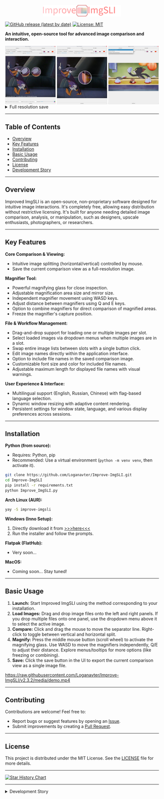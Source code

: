 <p align="center"><img src="./media/logo-github.png" alt="Logo" width="256">



[![GitHub release (latest by date)](https://img.shields.io/github/v/release/Loganavter/Improve-ImgSLI?style=flat-square)](https://github.com/Loganavter/Improve-ImgSLI/releases/latest)
[![License: MIT](https://img.shields.io/github/license/Loganavter/Improve-ImgSLI?style=flat-square)](LICENSE)

**An intuitive, open-source tool for advanced image comparison and interaction.**

<div style="display: flex; justify-content: space-between;">
    <img src="./media/__1.png" alt="Side-by-side comparison with vertical split" style="width: 33%;">
    <img src="./media/__2.png" alt="Magnifying glass tool inspecting details" style="width: 33%;">
    <img src="./media/__3.png" alt="Language selection interface" style="width: 33%;">
</div>
<details>
     <summary>Full resolution save</summary>
     <img src="./media/__4.jpg" alt="Another feature example" style="width: 33%;">

</details>

---

## Table of Contents

*   [Overview](#overview)
*   [Key Features](#key-features)
*   [Installation](#installation)
*   [Basic Usage](#basic-usage)
*   [Contributing](#contributing)
*   [License](#license)
*   [Development Story](#development-story)

---

## Overview <a name="overview"></a>

Improved ImgSLI is an open-source, non-proprietary software designed for intuitive image interactions. It's completely free, allowing easy distribution without restrictive licensing. It's built for anyone needing detailed image comparison, analysis, or manipulation, such as designers, upscale enthusiasts, photographers, or researchers.

---

## Key Features <a name="key-features"></a>

**Core Comparison & Viewing:**
*   Intuitive image splitting (horizontal/vertical) controlled by mouse.
*   Save the current comparison view as a full-resolution image.

**Magnifier Tool:**
*   Powerful magnifying glass for close inspection.
*   Adjustable magnification area size and mirror size.
*   Independent magnifier movement using WASD keys.
*   Adjust distance between magnifiers using Q and E keys.
*   Option to combine magnifiers for direct comparison of magnified areas.
*   Freeze the magnifier's capture position.

**File & Workflow Management:**
*   Drag-and-drop support for loading one or multiple images per slot.
*   Select loaded images via dropdown menus when multiple images are in a slot.
*   Swap entire image lists between slots with a single button click.
*   Edit image names directly within the application interface.
*   Option to include file names in the saved comparison image.
*   Customizable font size and color for included file names.
*   Adjustable maximum length for displayed file names with visual warnings.

**User Experience & Interface:**
*   Multilingual support (English, Russian, Chinese) with flag-based language selection.
*   Dynamic window resizing with adaptive content rendering.
*   Persistent settings for window state, language, and various display preferences across sessions.

---

## Installation <a name="installation"></a>

**Python (from source):**
*   Requires: Python, pip
*   Recommended: Use a virtual environment (`python -m venv venv`, then activate it).
```bash
git clone https://github.com/Loganavter/Improve-ImgSLI.git
cd Improve-ImgSLI
pip install -r requirements.txt
python Improve_ImgSLI.py
```

**Arch Linux (AUR):**
```bash
yay -S improve-imgsli
```

**Windows (Inno Setup):**
1.  Directly download it from [>>>here<<<](https://github.com/Loganavter/Improve-ImgSLI/releases/download/v2.3.1/Improve_ImgSLI.exe)
2.  Run the installer and follow the prompts.

**Flatpak (FlatHub):**
*   Very soon...

**MacOS:**
*   Coming soon... Stay tuned!

---

## Basic Usage <a name="basic-usage"></a>

1.  **Launch:** Start Improved ImgSLI using the method corresponding to your installation.
2.  **Load Images:** Drag and drop image files onto the left and right panels. If you drop multiple files onto one panel, use the dropdown menu above it to select the active image.
3.  **Compare:** Click and drag the mouse to move the separator line. Right-click to toggle between vertical and horizontal split.
4.  **Magnify:** Press the middle mouse button (scroll wheel) to activate the magnifying glass. Use WASD to move the magnifiers independently, Q/E to adjust their distance. Explore menus/tooltips for more options (like freezing or combining).
5.  **Save:** Click the save button in the UI to export the current comparison view as a single image file.

https://raw.githubusercontent.com/Loganavter/Improve-ImgSLI/v2.3.2/media/demo.mp4

---

## Contributing <a name="contributing"></a>

Contributions are welcome! Feel free to:
*   Report bugs or suggest features by opening an [Issue](https://github.com/Loganavter/Improve-ImgSLI/issues).
*   Submit improvements by creating a [Pull Request](https://github.com/Loganavter/Improve-ImgSLI/pulls). 

---

## License <a name="license"></a>

This project is distributed under the MIT License. See the [LICENSE](https://github.com/Loganavter/Improve-ImgSLI/blob/main/LICENSE.txt) file for more details.

---

[![Star History Chart](https://api.star-history.com/svg?repos=Loganavter/Improve-ImgSLI&type=Date)](https://star-history.com/#loganavter/Improve-ImgSLI&Date)

---

<details>
<summary>Development Story <a name="development-story"></a></summary>

Originally, Improve ImgSLI was fully crafted by ChatGPT in September 2024 to simplify creating comparison images for my work, offering basic image comparison functionality. In October, I discovered Claude and used it to enhance the tool with a magnifier feature and drag-and-drop support.

By November, with Claude’s help, I refined the magnifier, adding options to freeze the detection area and merge magnifiers. However, the growing codebase—coupled with Claude’s 8k token context limit—made full regeneration impossible, forcing me to manually edit sections. I turned to Gemini, which assisted in integrating changes, though not all generated code was successful. Some features were postponed, and others were intentionally disabled to avoid bugs.

In early December, I experimented with adaptive magnifier positioning tied to window resizing, but the results were unsatisfactory, and I abandoned the effort. Then, in January 2025, a user [request](https://github.com/Loganavter/Improve-ImgSLI/issues/1) to enable window resizing prompted me to explore DeepSeek—a breakthrough AI with Chain-of-Thought reasoning at the time. DeepSeek helped implement this feature, while Gemini seamlessly incorporated it and other updates into the existing code.

In February 2025, I resumed enhancing Improve ImgSLI. With Claude Sonnet 3.7, I added dynamic image swapping via a button, a language dictionary, and further magnifier improvements, along with a help tooltip in the top-right corner. Soon after, I gained access to Grok 3—first on X, then via its website after a quick Google search. Grok 3 proved invaluable: its DeepThink model efficiently resolved persistent bugs, outperforming DeepSeek, while its generous query limits and smart standard model kept development flowing smoothly. It optimized rendering updates, introduced file name display and editing, and fixed fullscreen mode issues.

In late March 2025, I focused on improving cross-platform compatibility. Gemini and Grok, utilizing their web search functions, helped draft the necessary build and packaging scripts. While I initially hoped for community assistance with maintaining builds for different platforms, skepticism from some potential contributors about the project's AI-assisted origins meant this became a solo undertaking. Consequently, preparing each platform release was time-intensive, taking considerable effort, though this thorough process did help uncover and resolve several remaining bugs before the successful launch of the cross-platform versions.

In general, if do not take into account the price of my personal time, which is about 3 weeks in total, then this project cost me about $ 30. I got the AUR maintainer for free, so we don't take it into account either :)
</details>
